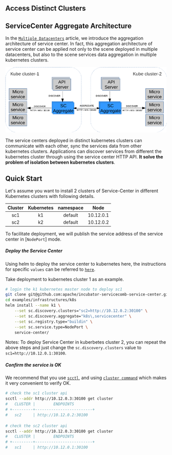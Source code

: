 Access Distinct Clusters
-------

## ServiceCenter Aggregate Architecture

In the [`Multiple Datacenters`](/docs/multidcs.md) article, we introduce
the aggregation architecture of service center. In fact, this aggregation
architecture of service center can be applied not only to the scene deployed 
in multiple datacenters, but also to the scene services data aggregation in 
multiple kubernetes clusters.

![architecture](/docs/kubeclusters.PNG)

The service centers deployed in distinct kubernetes clusters can communicate 
with each other, sync the services data from other kubernetes clusters.
Applications can discover services from different the kubernetes cluster through
using the service center HTTP API.
**It solve the problem of isolation between kubernetes clusters**.

## Quick Start

Let's assume you want to install 2 clusters of Service-Center in different Kubernetes clusters with following details.

| Cluster | Kubernetes | namespace  | Node        |  
| :-----: | :--------: | :--------: | :---------: |  
| sc1     | k1         | default    | 10.12.0.1   |   
| sc2     | k2         | default    | 10.12.0.2   | 

To facilitate deployment, we will publish the service address of the service center in [`NodePort`] mode.

##### Deploy the Service Center

Using helm to deploy the service center to kubernetes here, the instructions for specific `values` can be referred to
[`here`](/examples/infrastructures/k8s/README.md#helm-configuration-values).

Take deployment to kubernetes cluster 1 as an example.
```bash
# login the k1 kubernetes master node to deploy sc1
git clone git@github.com:apache/incubator-servicecomb-service-center.git
cd examples/infrastructures/k8s
helm install --name k1 \
    --set sc.discovery.clusters="sc2=http://10.12.0.2:30100" \
    --set sc.discovery.aggregate="k8s\,servicecenter" \
    --set sc.registry.type="buildin" \
    --set sc.service.type=NodePort \
    service-center/
```
Notes: To deploy Service Center in kuberbetes cluster 2, you can repeat the
above steps and just change the `sc.discovery.clusters` value to 
`sc1=http://10.12.0.1:30100`.

##### Confirm the service is OK

We recommend that you use [`scctl`](/scctl/README.md), and using
[`cluster command`](/scctl/pkg/plugin/README.md#cluster-options)
which makes it very convenient to verify OK.

```bash
# check the sc1 cluster api
scctl --addr http://10.12.0.3:30100 get cluster
#   CLUSTER |        ENDPOINTS         
# +---------+-------------------------+
#   sc2     | http://10.12.0.2:30100

# check the sc2 cluster api
scctl --addr http://10.12.0.3:30100 get cluster
#   CLUSTER |        ENDPOINTS         
# +---------+-------------------------+
#   sc1     | http://10.12.0.1:30100
```



